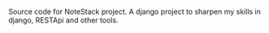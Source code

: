 Source code for NoteStack project. A django project to sharpen my skills in django, RESTApi and other tools.